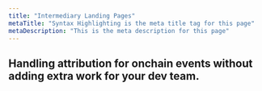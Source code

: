 ```yaml
---
title: "Intermediary Landing Pages"
metaTitle: "Syntax Highlighting is the meta title tag for this page"
metaDescription: "This is the meta description for this page"
---
```


## Handling attribution for onchain events without adding extra work for your dev team.








